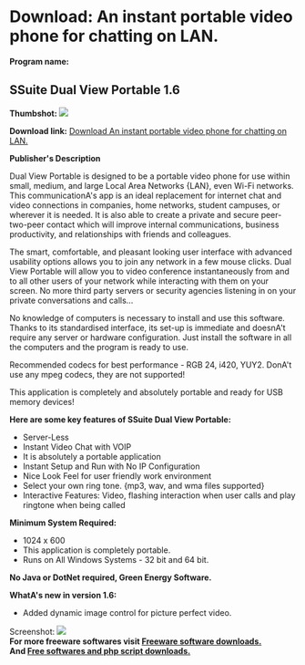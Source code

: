 # Download: An instant portable video phone for chatting on LAN.

**Program name:**

## SSuite Dual View Portable 1.6

  
**Thumbshot:** ![](http://www.freewarefiles.com/screenshot/ssuitedualview_md.jpg)   
  
**Download link:** [Download An instant portable video phone for chatting on LAN.](http://freesoftwares.boysofts.com/SSuite-Dual-View-Portable_program_91855.html)  
  


**Publisher's Description**  
  


Dual View Portable is designed to be a portable video phone for use within small, medium, and large Local Area Networks {LAN}, even Wi-Fi networks. This communicationA's app is an ideal replacement for internet chat and video connections in companies, home networks, student campuses, or wherever it is needed. It is also able to create a private and secure peer-two-peer contact which will improve internal communications, business productivity, and relationships with friends and colleagues. 

The smart, comfortable, and pleasant looking user interface with advanced usability options allows you to join any network in a few mouse clicks. Dual View Portable will allow you to video conference instantaneously from and to all other users of your network while interacting with them on your screen. No more third party servers or security agencies listening in on your private conversations and calls...

No knowledge of computers is necessary to install and use this software. Thanks to its standardised interface, its set-up is immediate and doesnA't require any server or hardware configuration. Just install the software in all the computers and the program is ready to use.

Recommended codecs for best performance - RGB 24, i420, YUY2. DonA't use any mpeg codecs, they are not supported!

This application is completely and absolutely portable and ready for USB memory devices!

**Here are some key features of SSuite Dual View Portable:**

  * Server-Less 
  * Instant Video Chat with VOIP 
  * It is absolutely a portable application 
  * Instant Setup and Run with No IP Configuration 
  * Nice Look Feel for user friendly work environment 
  * Select your own ring tone. {mp3, wav, and wma files supported} 
  * Interactive Features: Video, flashing interaction when user calls and play ringtone when being called 

**Minimum System Required:**

  * 1024 x 600 
  * This application is completely portable. 
  * Runs on All Windows Systems - 32 bit and 64 bit. 

**No Java or DotNet required, Green Energy Software.**

**WhatA's new in version 1.6:**

  * Added dynamic image control for picture perfect video. 

  
  
Screenshot: ![](http://www.freewarefiles.com/screenshot/ssuitedualview.jpg)   
**For more freeware softwares visit [Freeware software downloads.](http://freesoftwares.boysofts.com/)**   
**And [Free softwares and php script downloads.](http://www.boysofts.com/)**
